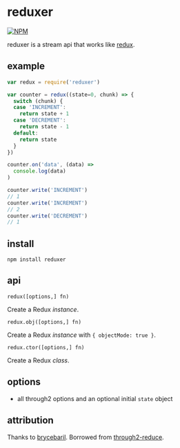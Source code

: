 reduxer
===============

[![NPM](https://nodei.co/npm/reduxer.png)](https://nodei.co/npm/reduxer/)

reduxer is a stream api that works like [redux](http://redux.js.org/).

example
-------

```js
var redux = require('reduxer')

var counter = redux((state=0, chunk) => {
  switch (chunk) {
  case 'INCREMENT':
    return state + 1
  case 'DECREMENT':
    return state - 1
  default:
    return state
  }
})

counter.on('data', (data) => 
  console.log(data)
)

counter.write('INCREMENT')
// 1
counter.write('INCREMENT')
// 2
counter.write('DECREMENT')
// 1
```

install
-----

```
npm install reduxer
```

api
----

`redux([options,] fn)`

Create a Redux *instance*.

`redux.obj([options,] fn)`

Create a Redux *instance* with `{ objectMode: true }`.

`redux.ctor([options,] fn)`

Create a Redux *class*.

options
-------

  * all through2 options and an optional initial `state` object

attribution
-------

Thanks to [brycebaril](https://github.com/brycebaril). Borrowed from [through2-reduce](https://github.com/brycebaril/through2-reduce).

